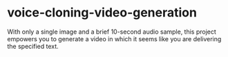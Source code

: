 # voice-cloning-video-generation
With only a single image and a brief 10-second audio sample, this project empowers you to generate a video in which it seems like you are delivering the specified text.
